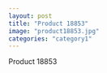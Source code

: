 ```yaml
---
layout: post
title: "Product 18853"
image: "product18853.jpg"
categories: "category1"
---
```

Product 18853
